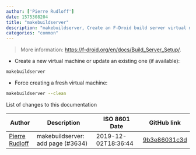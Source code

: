 ```yaml
---
author: ['Pierre Rudloff']
date: 1575308204
title: "makebuildserver"
description: "makebuildserver, Create an F-Droid build server virtual machine."
categories: "common"
---
```

> More information: <https://f-droid.org/en/docs/Build_Server_Setup/>.

- Create a new virtual machine or update an existing one (if available):

```bash
makebuildserver
```

- Force creating a fresh virtual machine:

```bash
makebuildserver --clean
```
List of changes to this documentation


Author | Description | ISO 8601 Date | GitHub link
------|-----|-----|-----
[Pierre Rudloff](mailto:contact@rudloff.pro) | makebuildserver: add page (#3634) | 2019-12-02T18:36:44 | [9b3e86031c3d](https://github.com/tldr-pages/tldr/commit/9b3e86031c3d0f0fe8d27ee16dce23eda615c700)

